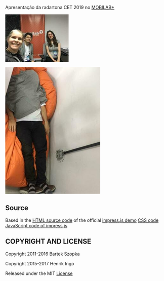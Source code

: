 Apresentação da radartona CET 2019 no [MOBILAB+](http://mobilab.prefeitura.sp.gov.br/)



![](https://raw.githubusercontent.com/ibarraespinosa/mobilab_desafio4/master/docs/fotos/all.jpeg)

![](https://raw.githubusercontent.com/ibarraespinosa/mobilab_desafio4/master/docs/fotos/sleep.jpeg)


Source
---------------------
Based in the [HTML source code](index.html) of the official [impress.js demo](http://impress.github.io/impress.js/)  [CSS code](css/impress-demo.css)  [JavaScript code of impress.js](js/impress.js)


COPYRIGHT AND LICENSE
---------------------

Copyright 2011-2016 Bartek Szopka

Copyright 2015-2017 Henrik Ingo

Released under the MIT [License](LICENSE)
